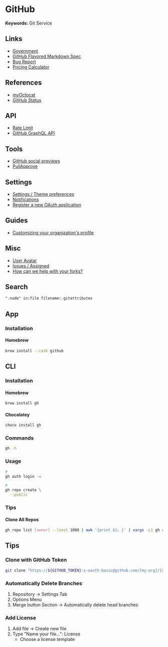 # GitHub

<!--
https://github.com/revoltchat/.github
https://github.com/chdsbd/kodiak

https://media-exp1.licdn.com/dms/image/sync/C4E27AQFXhz19BLKTlg/articleshare-shrink_800/0/1620311917375?e=1620406800&v=beta&t=kcsEPLfDy2Up6iCcr7gyH9OIJhH0Pgj09CtvABBcVGc

https://github.com/cla-assistant/cla-assistant

https://github.community/t/picture-tag-in-markdown/149471
-->

**Keywords:** Git Service

## Links

- [Government](https://government.github.com/community/)
- [GitHub Flavored Markdown Spec](https://github.github.com/gfm/)
- [Bug Report](https://support.github.com/contact/bug-report)
- [Pricing Calculator](https://github.com/pricing/calculator)

## References

- [myOctocat](https://myoctocat.com/)
- [GitHub Status](https://githubstatus.com/)

## API

- [Rate Limit](https://api.github.com/rate_limit)
- [GitHub GraphQL API](https://docs.github.com/en/graphql/overview/explorer)

## Tools

- [GitHub social previews](https://mugshotbot.com/github)
- [PullApprove](https://pullapprove.com/)

## Settings

- [Settings / Theme preferences](https://github.com/settings/appearance)
- [Notifications](https://github.com/settings/notifications)
- [Register a new OAuth application](https://github.com/settings/applications/new)

## Guides

- [Customizing your organization's profile](https://docs.github.com/en/organizations/collaborating-with-groups-in-organizations/customizing-your-organizations-profile)

## Misc

- [User Avatar](https://github.com/brunowego.png)
- [Issues / Assigned](https://github.com/issues/assigned)
- [How can we help with your forks?](https://support.github.com/request/fork)

## Search

```txt
".node" in:file filename:.gitattributes
```

## App

### Installation

#### Homebrew

```sh
brew install --cask github
```

## CLI

### Installation

#### Homebrew

```sh
brew install gh
```

#### Chocolatey

```sh
choco install gh
```

### Commands

```sh
gh -h
```

### Usage

```sh
#
gh auth login -w

#
gh repo create \
  --public
```

### Tips

#### Clone All Repos

```sh
gh repo list [owner] --limit 1000 | awk '{print $1; }' | xargs -L1 gh repo clone
```

## Tips

### Clone with GitHub Token

```sh
git clone "https://${GITHUB_TOKEN}:x-oauth-basic@github.com/[my-org]/[my-repo].git"
```

### Automatically Delete Branches

1. Repository -> Settings Tab
2. Options Menu
3. Merge button Section -> Automatically delete head branches

### Add License

1. Add file -> Create new file
2. Type "Name your file...": License
   - Choose a license template
